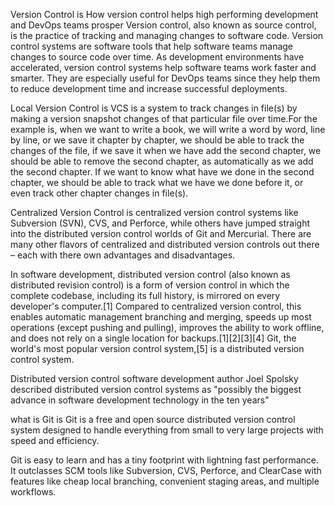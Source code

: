 
Version Control is How version control helps high performing development and DevOps teams prosper Version control, also known as source control, is the practice of tracking and managing changes to software code. Version control systems are software tools that help software teams manage changes to source code over time. As development environments have accelerated, version control systems help software teams work faster and smarter. They are especially useful for DevOps teams since they help them to reduce development time and increase successful deployments.

Local Version Control is VCS is a system to track changes in file(s) by making a version snapshot changes of that particular file over time.For the example is, when we want to write a book, we will write a word by word, line by line, or we save it chapter by chapter, we should be able to track the changes of the file, if we save it when we have add the second chapter, we should be able to remove the second chapter, as automatically as we add the second chapter. If we want to know what have we done in the second chapter, we should be able to track what we have we done before it, or even track other chapter changes in file(s).

Centralized Version Control is centralized version control systems like Subversion (SVN), CVS, and Perforce, while others have jumped straight into the distributed version control worlds of Git and Mercurial. There are many other flavors of centralized and distributed version controls out there – each with there own advantages and disadvantages.

In software development, distributed version control (also known as distributed revision control) is a form of version control in which the complete codebase, including its full history, is mirrored on every developer's computer.[1] Compared to centralized version control, this enables automatic management branching and merging, speeds up most operations (except pushing and pulling), improves the ability to work offline, and does not rely on a single location for backups.[1][2][3][4] Git, the world's most popular version control system,[5] is a distributed version control system.

Distributed version control software development author Joel Spolsky described distributed version control systems as "possibly the biggest advance in software development technology in the ten years"

what is Git is Git is a free and open source distributed version control system designed to handle everything from small to very large projects with speed and efficiency.

Git is easy to learn and has a tiny footprint with lightning fast performance. It outclasses SCM tools like Subversion, CVS, Perforce, and ClearCase with features like cheap local branching, convenient staging areas, and multiple workflows.
